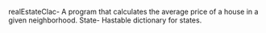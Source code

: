 realEstateClac- A program that calculates the average price of a house in a given neighborhood.
State- Hastable dictionary for states.
